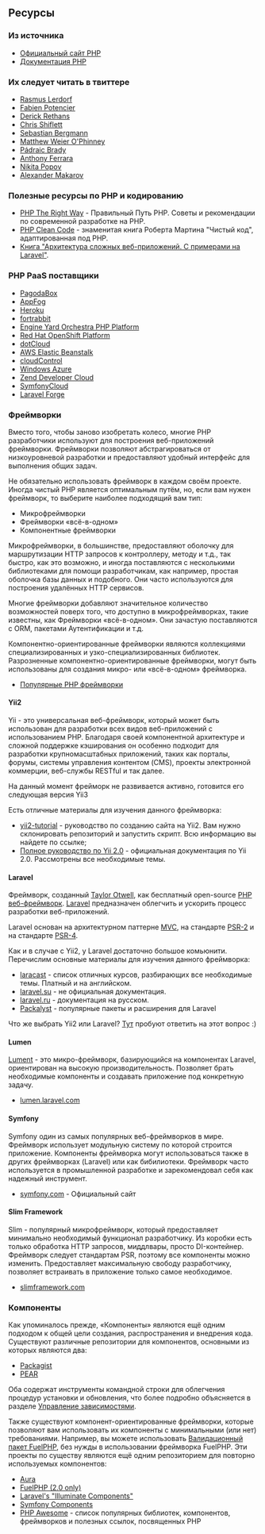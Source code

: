 ## Ресурсы

### Из источника

* [Официальный сайт PHP](http://php.net/)
* [Документация PHP](http://php.net/docs.php)

### Их следует читать в твиттере

* [Rasmus Lerdorf](http://twitter.com/rasmus)
* [Fabien Potencier](http://twitter.com/fabpot)
* [Derick Rethans](http://twitter.com/derickr)
* [Chris Shiflett](http://twitter.com/shiflett)
* [Sebastian Bergmann](http://twitter.com/s_bergmann)
* [Matthew Weier O'Phinney](http://twitter.com/weierophinney)
* [Pádraic Brady](http://twitter.com/padraicb)
* [Anthony Ferrara](http://twitter.com/ircmaxell)
* [Nikita Popov](http://twitter.com/nikita_ppv)
* [Alexander Makarov](https://twitter.com/sam_dark)

### Полезные ресурсы по PHP и кодированию

* [PHP The Right Way](https://phptherightway.com/) - Правильный Путь PHP. Советы и рекомендации по современной разработке на PHP.
* [PHP Clean Code](https://github.com/peter-gribanov/clean-code-php) - знаменитая книга Роберта Мартина "Чистый код", адаптированная под PHP.
* [Книга "Архитектура сложных веб-приложений. С примерами на Laravel"](https://github.com/adelf/acwa_book_ru).

### PHP PaaS поставщики

* [PagodaBox](https://pagodabox.com/)
* [AppFog](https://appfog.com/)
* [Heroku](https://devcenter.heroku.com/categories/php-support)
* [fortrabbit](http://fortrabbit.com/)
* [Engine Yard Orchestra PHP Platform](http://www.engineyard.com/products/orchestra/)
* [Red Hat OpenShift Platform](http://www.redhat.com/products/cloud-computing/openshift/)
* [dotCloud](http://docs.dotcloud.com/services/php/)
* [AWS Elastic Beanstalk](http://aws.amazon.com/elasticbeanstalk/)
* [cloudControl](https://www.cloudcontrol.com/)
* [Windows Azure](http://www.windowsazure.com/)
* [Zend Developer Cloud](http://www.phpcloud.com/develop)
* [SymfonyCloud](https://symfony.com/cloud/)
* [Laravel Forge](https://forge.laravel.com/)

### Фреймворки

Вместо того, чтобы заново изобретать колесо, многие PHP разработчики используют для построения веб-приложений фреймворки. Фреймворки позволяют абстрагироваться от низкоуровневой разработки и предоставляют удобный интерфейс для выполнения общих задач.

Не обязательно использовать фреймворк в каждом своём проекте. Иногда чистый PHP является оптимальным путём, но, если вам нужен фреймворк, то выберите наиболее подходящий вам тип:

* Микрофреймворки
* Фреймворки «всё-в-одном»
* Компонентные фреймворки

Микрофреймворки, в большинстве, предоставляют оболочку для маршрутизации HTTP запросов к контроллеру, методу и т.д., так быстро, как это возможно, и иногда поставляются с несколькими библиотеками для помощи разработчикам, как например, простая оболочка базы данных и подобного. Они часто используются для построения удалённых HTTP сервисов.

Многие фреймворки добавляют значительное количество возможностей поверх того, что доступно в микрофреймворках, такие известны, как Фреймворки «всё-в-одном». Они зачастую поставляются с ORM, пакетами Аутентификации и т.д.

Компонентно-ориентированные фреймворки являются коллекциями специализированных и узко-специализированных библиотек. Разрозненные компонентно-ориентированные фреймворки, могут быть использованы для создания микро- или «всё-в-одном» фреймворка.

* [Популярные PHP фреймворки](https://github.com/codeguy/php-the-right-way/wiki/Frameworks)

#### Yii2

Yii - это универсальная веб-фреймворк, который может быть использован для разработки всех видов веб-приложений с использованием PHP. Благодаря своей компонентной архитектуре и сложной поддержке кэширования он особенно подходит для разработки крупномасштабных приложений, таких как порталы, форумы, системы управления контентом (CMS), проекты электронной коммерции, веб-службы RESTful и так далее.

На данный момент фрейморк не развивается активно, готовится его следующая версия Yii3

Есть отличные материалы для изучения данного фреймворка:
- [yii2-tutorial](https://github.com/githubjeka/yii2-tutorial) - руководство по созданию сайта на Yii2. Вам нужно склонировать репозиторий и запустить скрипт. Всю информацию вы найдете по ссылке;
- [Полное руководство по Yii 2.0](https://www.yiiframework.com/doc/guide/2.0/ru) - официальная документация по Yii 2.0. Рассмотрены все необходимые темы.

#### Laravel

Фреймворк, созданный [Taylor Otwell](https://riptutorial.com/laravel/topic/7961/installation), как бесплатный open-source [PHP](https://en.wikipedia.org/wiki/Category:PHP_frameworks) [веб-фреймворк](https://en.wikipedia.org/wiki/Web_framework/). [Laravel](https://laravel.com/) предназначен облегчить и ускорить процесс разработки веб-приложений.

Laravel основан на архитектурном паттерне [MVC](https://en.wikipedia.org/wiki/Model%E2%80%93view%E2%80%93controller/), на стандарте [PSR-2](https://github.com/php-fig/fig-standards/blob/master/accepted/PSR-2-coding-style-guide.md/) и на стандарте [PSR-4](https://github.com/php-fig/fig-standards/blob/master/accepted/PSR-4-autoloader.md/).

Как и в случае с Yii2, у Laravel достаточно большое комьюнити. Перечислим основные материалы для изучения данного фреймворка:
- [laracast](https://laracasts.com/) - список отличных курсов, разбирающих все необходимые темы. Платный и на английском.
- [laravel.su](https://laravel.su/docs/5.4/installation) - не официальная документация.
- [laravel.ru](https://laravel.ru/docs/v5/) - документация на русском.
- [Packalyst](https://packalyst.com/) - популярные пакеты и расширения для Laravel

Что же выбрать Yii2 или Laravel? [Тут](https://habr.com/ru/post/353434/) пробуют ответить на этот вопрос :)

#### Lumen

[Lument](https://lumen.laravel.com/) - это микро-фреймворк, базирующийся на компонентах Laravel, ориентирован на высокую производительность. Позволяет брать необходимые компоненты и создавать приложение под конкретную задачу.

- [lumen.laravel.com](https://lumen.laravel.com/)

#### Symfony

Symfony один из самых популярных веб-фреймворков в мире. Фреймворк использует модульную систему по которой строится приложение. Компоненты фреймворка могут использоваться также в других фреймворках (Laravel) или как бибилиотеки. Фреймворк часто используется в промышленной разработке и зарекомендовал себя как надежный инструмент.

- [symfony.com](https://symfony.com/) - Официальный сайт

#### Slim Framework

Slim - популярный микрофреймворк, который предоставляет минимально необходимый функционал разработчику. Из коробки есть только обработка HTTP запросов, миддлвары, просто DI-контейнер. Фреймворк следует стандартам PSR, поэтому все компоненты можно изменить. Предоставляет максимальную свободу разработчику, позволяет встраивать в приложение только самое необходимое.

- [slimframework.com](http://www.slimframework.com/)

### Компоненты

Как упоминалось прежде, «Компоненты» являются ещё одним подходом к общей цели создания, распространения и внедрения кода. Существуют различные репозитории для компонентов, основными из которых являются два:

* [Packagist](#composer_and_packagist_title)
* [PEAR](#pear)

Оба содержат инструменты командной строки для облегчения процедур установки и обновления, что более подробно объясняется в разделе [Управление зависимостями][dm].

Также существуют компонент-ориентированные фреймворки, которые позволяют вам использовать их компоненты с минимальными (или нет) требованиями. Например, вы можете использовать [Валидационный пакет FuelPHP][fuelval], без нужды в использовании фреймворка FuelPHP. Эти проекты по существу являются ещё одним репозиторием для повторно используемых компонентов:

  [dm]: #dependency_management_title
  [fuelval]: https://github.com/fuelphp/validation

* [Aura](http://auraphp.github.com/)
* [FuelPHP (2.0 only)](https://github.com/fuelphp)
* [Laravel's "Illuminate Components"](https://github.com/illuminate)
* [Symfony Components](http://symfony.com/doc/current/components/index.html)
* [PHP Awesome](https://github.com/ziadoz/awesome-php) - список популярных библиотек, компонентов, фреймворков и полезных ссылок, посвященных PHP
